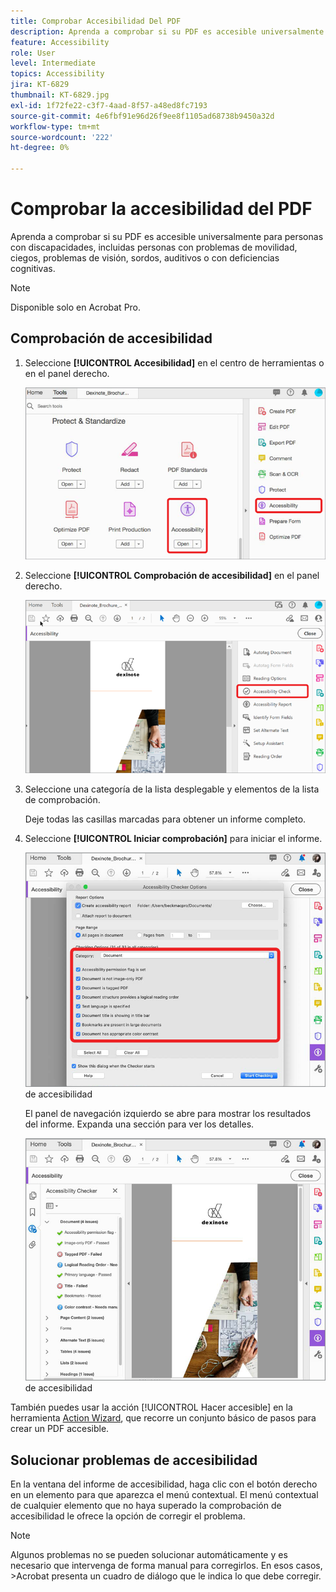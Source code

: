 ```yaml
---
title: Comprobar Accesibilidad Del PDF
description: Aprenda a comprobar si su PDF es accesible universalmente para las personas con discapacidades
feature: Accessibility
role: User
level: Intermediate
topics: Accessibility
jira: KT-6829
thumbnail: KT-6829.jpg
exl-id: 1f72fe22-c3f7-4aad-8f57-a48ed8fc7193
source-git-commit: 4e6fbf91e96d26f9ee8f1105ad68738b9450a32d
workflow-type: tm+mt
source-wordcount: '222'
ht-degree: 0%

---
```


# Comprobar la accesibilidad del PDF

Aprenda a comprobar si su PDF es accesible universalmente para personas con discapacidades, incluidas personas con problemas de movilidad, ciegos, problemas de visión, sordos, auditivos o con deficiencias cognitivas.

>[!NOTE]
>
>Disponible solo en Acrobat Pro.

## Comprobación de accesibilidad

1. Seleccione **[!UICONTROL Accesibilidad]** en el centro de herramientas o en el panel derecho.

   ![Paso 1 de accesibilidad](../assets/Accessibility_1.png)

1. Seleccione **[!UICONTROL Comprobación de accesibilidad]** en el panel derecho.

   ![Paso 2 de accesibilidad](../assets/Accessibility_2.png)

1. Seleccione una categoría de la lista desplegable y elementos de la lista de comprobación.

   Deje todas las casillas marcadas para obtener un informe completo.

1. Seleccione **[!UICONTROL Iniciar comprobación]** para iniciar el informe.

   ![Paso 3](../assets/Accessibility_3.png) de accesibilidad

   El panel de navegación izquierdo se abre para mostrar los resultados del informe. Expanda una sección para ver los detalles.

   ![Paso 4](../assets/Accessibility_4.png) de accesibilidad

También puedes usar la acción [!UICONTROL Hacer accesible] en la herramienta [Action Wizard](https://experienceleague.adobe.com/docs/document-cloud-learn/acrobat-learning/advanced-tasks/action.html?lang=es), que recorre un conjunto básico de pasos para crear un PDF accesible.

## Solucionar problemas de accesibilidad

En la ventana del informe de accesibilidad, haga clic con el botón derecho en un elemento para que aparezca el menú contextual. El menú contextual de cualquier elemento que no haya superado la comprobación de accesibilidad le ofrece la opción de corregir el problema.

>[!NOTE]
>
>Algunos problemas no se pueden solucionar automáticamente y es necesario que intervenga de forma manual para corregirlos. En esos casos, >Acrobat presenta un cuadro de diálogo que le indica lo que debe corregir.